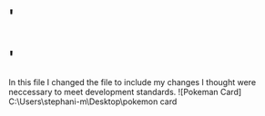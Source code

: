 # '<H1>' 
In this file I changed the file to include my changes I thought were neccessary to meet development standards. 
![Pokeman Card] C:\Users\stephani-m\Desktop\pokemon card
